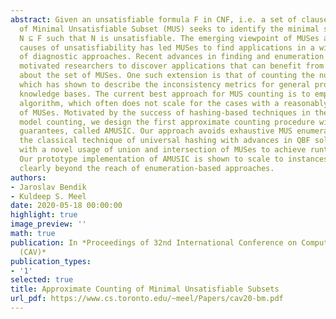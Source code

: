 ```yaml
---
abstract: Given an unsatisfiable formula F in CNF, i.e. a set of clauses, the problem
  of Minimal Unsatisfiable Subset (MUS) seeks to identify the minimal subset of clauses
  N ⊆ F such that N is unsatisfiable. The emerging viewpoint of MUSes as the root
  causes of unsatisfiability has led MUSes to find applications in a wide variety
  of diagnostic approaches. Recent advances in finding and enumeration of MUSes have
  motivated researchers to discover applications that can benefit from rich information
  about the set of MUSes. One such extension is that of counting the number of MUSes,
  which has shown to describe the inconsistency metrics for general propositional
  knowledge bases. The current best approach for MUS counting is to employ a MUS enumeration
  algorithm, which often does not scale for the cases with a reasonably large number
  of MUSes. Motivated by the success of hashing-based techniques in the context of
  model counting, we design the first approximate counting procedure with (epsilon,delta)
  guarantees, called AMUSIC. Our approach avoids exhaustive MUS enumeration by combining
  the classical technique of universal hashing with advances in QBF solvers along
  with a novel usage of union and intersection of MUSes to achieve runtime efficiency.
  Our prototype implementation of AMUSIC is shown to scale to instances that were
  clearly beyond the reach of enumeration-based approaches.
authors:
- Jaroslav Bendik
- Kuldeep S. Meel
date: 2020-05-18 00:00:00
highlight: true
image_preview: ''
math: true
publication: In *Proceedings of 32nd International Conference on Computer-Aided Verification
  (CAV)*
publication_types:
- '1'
selected: true
title: Approximate Counting of Minimal Unsatisfiable Subsets
url_pdf: https://www.cs.toronto.edu/~meel/Papers/cav20-bm.pdf
---
```



